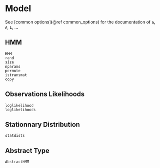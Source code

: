 # Model

See [common options](@ref common_options) for the documentation of `a`, `A`, `L`, ...

## HMM

```@docs
HMM
rand
size
nparams
permute
istransmat
copy
```

## Observations Likelihoods

```@docs
loglikelihood
loglikelihoods
```

## Stationnary Distribution

```@docs
statdists
```

## Abstract Type

```@docs
AbstractHMM
```
